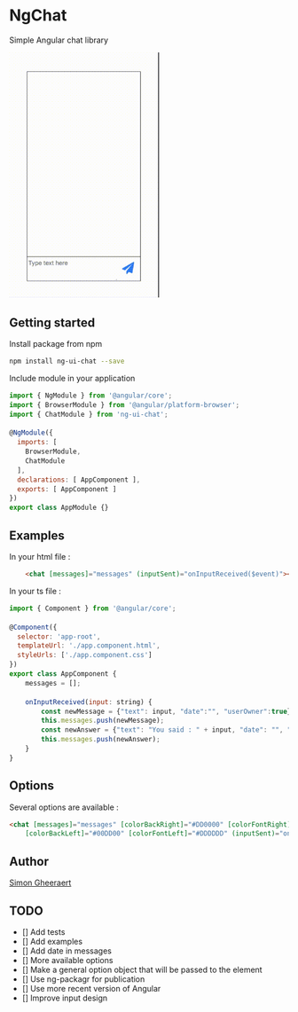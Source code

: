 # NgChat

Simple Angular chat library

<img src="screenshot.gif" alt="list" width="270"/>

## Getting started

Install package from npm

``` bash
npm install ng-ui-chat --save
```

Include module in your application

``` js
import { NgModule } from '@angular/core';
import { BrowserModule } from '@angular/platform-browser';
import { ChatModule } from 'ng-ui-chat';

@NgModule({
  imports: [
    BrowserModule,
    ChatModule
  ],
  declarations: [ AppComponent ],
  exports: [ AppComponent ]
})
export class AppModule {}
```

## Examples

In your html file :

``` html
    <chat [messages]="messages" (inputSent)="onInputReceived($event)"></chat>
```

In your ts file :

``` js
import { Component } from '@angular/core';

@Component({
  selector: 'app-root',
  templateUrl: './app.component.html',
  styleUrls: ['./app.component.css']
})
export class AppComponent {
    messages = [];

    onInputReceived(input: string) {
        const newMessage = {"text": input, "date":"", "userOwner":true};
        this.messages.push(newMessage);
        const newAnswer = {"text": "You said : " + input, "date": "", "userOwner": false};
        this.messages.push(newAnswer); 
    }
}
```

## Options

Several options are available :

``` html
<chat [messages]="messages" [colorBackRight]="#DD0000" [colorFontRight]="#DDDDDD"
    [colorBackLeft]="#00DD00" [colorFontLeft]="#DDDDDD" (inputSent)="onInputReceived($event)"></chat>
```

## Author

[Simon Gheeraert](https://github.com/simonghrt)

## TODO

- [] Add tests
- [] Add examples
- [] Add date in messages
- [] More available options
- [] Make a general option object that will be passed to the element
- [] Use ng-packagr for publication
- [] Use more recent version of Angular
- [] Improve input design